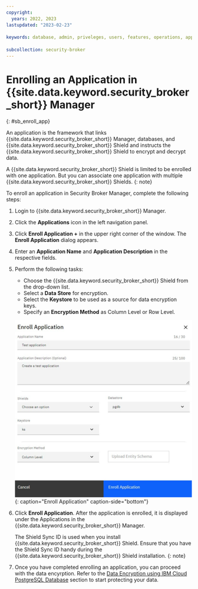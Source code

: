 ```yaml
---
copyright:
  years: 2022, 2023
lastupdated: "2023-02-23"

keywords: database, admin, priveleges, users, features, operations, application

subcollection: security-broker
---
```


# Enrolling an Application in {{site.data.keyword.security_broker_short}} Manager
{: #sb_enroll_app}

An application is the framework that links {{site.data.keyword.security_broker_short}} Manager,
databases, and {{site.data.keyword.security_broker_short}} Shield and instructs the {{site.data.keyword.security_broker_short}} Shield to encrypt and decrypt data.

A {{site.data.keyword.security_broker_short}} Shield is limited to be enrolled with one application. But you can associate one application with multiple {{site.data.keyword.security_broker_short}} Shields.
{: note}

To enroll an application in Security Broker Manager, complete the following steps:

1. Login to {{site.data.keyword.security_broker_short}} Manager.
2. Click the **Applications** icon in the left navigation panel.

3. Click **Enroll Application +** in the upper right corner of the window. The **Enroll Application** dialog appears.

4. Enter an **Application Name** and **Application Description** in the
    respective fields.

5. Perform the following tasks:
   - Choose the {{site.data.keyword.security_broker_short}} Shield from the drop-down list.
   - Select a **Data Store** for encryption.
   - Select the **Keystore** to be used as a source for data encryption keys.  
   - Specify an **Encryption Method** as Column Level or Row Level. 

   ![Enroll Application](../images/enroll_app.svg){: caption="Enroll Application" caption-side="bottom"}

6. Click **Enroll Application**. After the application is enrolled, it is displayed under the Applications in the {{site.data.keyword.security_broker_short}} Manager.

   The Shield Sync ID is used when you install {{site.data.keyword.security_broker_short}} Shield. Ensure that you have the Shield Sync ID handy during the {{site.data.keyword.security_broker_short}} Shield installation.
   {: note}

7. Once you have completed enrolling an application, you can proceed with the data encyrption. Refer to the [Data Encryption using IBM Cloud PostgreSQL Database](/docs/security-broker?topic=security-broker-sb_encrypt_data) section to start protecting your data.

